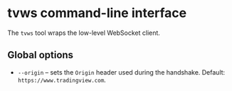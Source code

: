 # tvws command-line interface

The `tvws` tool wraps the low-level WebSocket client.

## Global options

- `--origin` – sets the `Origin` header used during the handshake.
  Default: `https://www.tradingview.com`.
